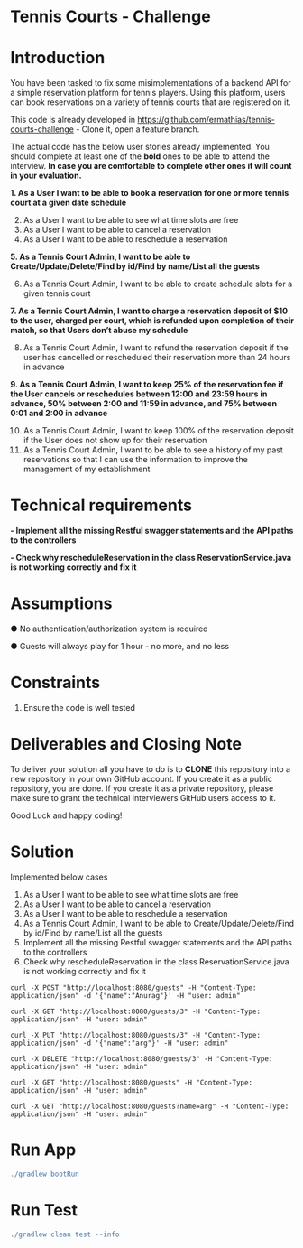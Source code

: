 # Tennis Courts - Challenge

# Introduction 
You have been tasked to fix some misimplementations of a backend API for a simple reservation platform for tennis players. Using this platform, users can book reservations on a variety of tennis courts that are registered on it. 

This code is already developed in https://github.com/ermathias/tennis-courts-challenge - Clone it, open a feature branch.

The actual code has the below user stories already implemented. You should complete at least one of the **bold** ones to be able to attend the interview. **In case you are comfortable to complete other ones it will count in your evaluation.**

**1. As a User I want to be able to book a reservation for one or more tennis court at a given date schedule**

2. As a User I want to be able to see what time slots are free 
3. As a User I want to be able to cancel a reservation 
4. As a User I want to be able to reschedule a reservation 

**5. As a Tennis Court Admin, I want to be able to Create/Update/Delete/Find by id/Find by name/List all the guests**

6. As a Tennis Court Admin, I want to be able to create schedule slots for a given tennis court

**7. As a Tennis Court Admin, I want to charge a reservation deposit of $10 to the user, charged per court, which is refunded upon completion of their match, so that Users don’t abuse my schedule**

8. As a Tennis Court Admin, I want to refund the reservation deposit if the user has cancelled or rescheduled their reservation more than 24 hours in advance 

**9. As a Tennis Court Admin, I want to keep 25% of the reservation fee if the User cancels or reschedules between 12:00 and 23:59 hours in advance, 50% between 2:00 and 11:59 in advance, and 75% between 0:01 and 2:00 in advance**

10. As a Tennis Court Admin, I want to keep 100% of the reservation deposit if the User does not show up for their reservation
11. As a Tennis Court Admin, I want to be able to see a history of my past reservations so that I can use the information to improve the management of my establishment 

# Technical requirements
 
 **- Implement all the missing Restful swagger statements and the API paths to the controllers**
 
 **- Check why rescheduleReservation in the class ReservationService.java is not working correctly and fix it**
 
# Assumptions 
●	No authentication/authorization system is required 

●	Guests will always play for 1 hour - no more, and no less 
 
# Constraints 
1. Ensure the code is well tested
 
# Deliverables and Closing Note 
To deliver your solution all you have to do is to **CLONE** this repository into a new repository in your own GitHub account. If you create it as a public repository, you are done. If you create it as a private repository, please make sure to grant the technical interviewers GitHub users access to it.

Good Luck and happy coding!

# Solution
Implemented below cases 

1. As a User I want to be able to see what time slots are free
2. As a User I want to be able to cancel a reservation
3. As a User I want to be able to reschedule a reservation 
4. As a Tennis Court Admin, I want to be able to Create/Update/Delete/Find by id/Find by name/List all the guests
5. Implement all the missing Restful swagger statements and the API paths to the controllers
6. Check why rescheduleReservation in the class ReservationService.java is not working correctly and fix it

```curl
curl -X POST "http://localhost:8080/guests" -H "Content-Type: application/json" -d '{"name":"Anurag"}' -H "user: admin"

curl -X GET "http://localhost:8080/guests/3" -H "Content-Type: application/json" -H "user: admin"

curl -X PUT "http://localhost:8080/guests/3" -H "Content-Type: application/json" -d '{"name":"arg"}' -H "user: admin"

curl -X DELETE "http://localhost:8080/guests/3" -H "Content-Type: application/json" -H "user: admin"

curl -X GET "http://localhost:8080/guests" -H "Content-Type: application/json" -H "user: admin"

curl -X GET "http://localhost:8080/guests?name=arg" -H "Content-Type: application/json" -H "user: admin"
```

# Run App
```gradle
./gradlew bootRun
```

# Run Test
```gradle
./gradlew clean test --info
```